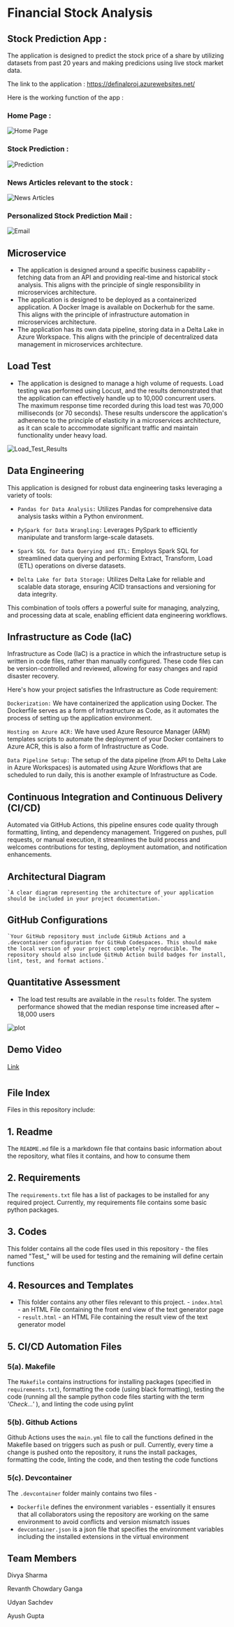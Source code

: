 # Financial Stock Analysis

## Stock Prediction App :
The application is designed to predict the stock price of a share by utilizing datasets from past 20 years and making predicions using live stock market data.

The link to the application : https://definalproj.azurewebsites.net/

Here is the working function of the app : 

### Home Page :

![Home Page](https://github.com/nogibjj/Final_Project_Stock_Analysis/blob/main/images/App%20Home%20page.png)

### Stock Prediction : 
![Prediction](https://github.com/nogibjj/Final_Project_Stock_Analysis/blob/main/images/Prediction.png)

### News Articles relevant to the stock : 
![News Articles](https://github.com/nogibjj/Final_Project_Stock_Analysis/blob/main/images/News%20Articles.png)

### Personalized Stock Prediction Mail : 
![Email](https://github.com/nogibjj/Final_Project_Stock_Analysis/blob/main/images/Prediction%20Mail.png)




## Microservice

-   The application is designed around a specific business capability - fetching data from an API and providing real-time and historical stock analysis. This aligns with the principle of single responsibility in microservices architecture.
-   The application is designed to be deployed as a containerized application. A Docker Image is available on Dockerhub for the same. This aligns with the principle of infrastructure automation in microservices architecture.
-   The application has its own data pipeline, storing data in a Delta Lake in Azure Workspace. This aligns with the principle of decentralized data management in microservices architecture.

## Load Test
-   The application is designed to manage a high volume of requests. Load testing was performed using Locust, and the results demonstrated that the application can effectively handle up to 10,000 concurrent users. The maximum response time recorded during this load test was 70,000 milliseconds (or 70 seconds). These results underscore the application's adherence to the principle of elasticity in a microservices architecture, as it can scale to accommodate significant traffic and maintain functionality under heavy load.

![Load_Test_Results](/results/Load_Test_v1.png)

## Data Engineering
This application is designed for robust data engineering tasks leveraging a variety of tools:

- `Pandas for Data Analysis:` Utilizes Pandas for comprehensive data analysis tasks within a Python environment.

- `PySpark for Data Wrangling:` Leverages PySpark to efficiently manipulate and transform large-scale datasets.

- `Spark SQL for Data Querying and ETL:` Employs Spark SQL for streamlined data querying and performing Extract, Transform, Load (ETL) operations on diverse datasets.

- `Delta Lake for Data Storage:` Utilizes Delta Lake for reliable and scalable data storage, ensuring ACID transactions and versioning for data integrity.

This combination of tools offers a powerful suite for managing, analyzing, and processing data at scale, enabling efficient data engineering workflows.



## Infrastructure as Code (IaC)
Infrastructure as Code (IaC) is a practice in which the infrastructure setup is written in code files, rather than manually configured. These code files can be version-controlled and reviewed, allowing for easy changes and rapid disaster recovery.

Here's how your project satisfies the Infrastructure as Code requirement:

`Dockerization:` We have containerized the application using Docker. The Dockerfile serves as a form of Infrastructure as Code, as it automates the process of setting up the application environment.

`Hosting on Azure ACR:` We have used Azure Resource Manager (ARM) templates scripts to automate the deployment of your Docker containers to Azure ACR, this is also a form of Infrastructure as Code.

`Data Pipeline Setup:` The setup of the data pipeline (from API to Delta Lake in Azure Workspaces) is automated using Azure Workflows that are scheduled to run daily, this is another example of Infrastructure as Code.

## Continuous Integration and Continuous Delivery (CI/CD)
Automated via GitHub Actions, this pipeline ensures code quality through formatting, linting, and dependency management. Triggered on pushes, pull requests, or manual execution, it streamlines the build process and welcomes contributions for testing, deployment automation, and notification enhancements.

## Architectural Diagram
    `A clear diagram representing the architecture of your application should be included in your project documentation.`

## GitHub Configurations
    `Your GitHub repository must include GitHub Actions and a .devcontainer configuration for GitHub Codespaces. This should make the local version of your project completely reproducible. The repository should also include GitHub Action build badges for install, lint, test, and format actions.`

## Quantitative Assessment
-    The load test results are available in the `results` folder. The system performance showed that the median response time increased after ~ 18,000 users

![plot](results/system_performance.png)


## Demo Video
[Link]()

#

## File Index

Files in this repository include:


## 1. Readme
  The `README.md` file is a markdown file that contains basic information about the repository, what files it contains, and how to consume them


## 2. Requirements
  The `requirements.txt` file has a list of packages to be installed for any required project. Currently, my requirements file contains some basic python packages.


## 3. Codes
  This folder contains all the code files used in this repository - the files named "Test_" will be used for testing and the remaining will define certain functions


## 4. Resources and Templates
  -  This folder contains any other files relevant to this project. 
    -  `index.html` - an HTML File containing the front end view of the text generator page
    -  `result.html` - an HTML File containing the result view of the text generator model


## 5. CI/CD Automation Files


  ### 5(a). Makefile
  The `Makefile` contains instructions for installing packages (specified in `requirements.txt`), formatting the code (using black formatting), testing the code (running all the sample python code files starting with the term *'Check...'* ), and linting the code using pylint


  ### 5(b). Github Actions
  Github Actions uses the `main.yml` file to call the functions defined in the Makefile based on triggers such as push or pull. Currently, every time a change is pushed onto the repository, it runs the install packages, formatting the code, linting the code, and then testing the code functions


  ### 5(c). Devcontainer
  
  The `.devcontainer` folder mainly contains two files - 
  * `Dockerfile` defines the environment variables - essentially it ensures that all collaborators using the repository are working on the same environment to avoid conflicts and version mismatch issues
  * `devcontainer.json` is a json file that specifies the environment variables including the installed extensions in the virtual environment

## Team Members
Divya Sharma

Revanth Chowdary Ganga

Udyan Sachdev

Ayush Gupta
